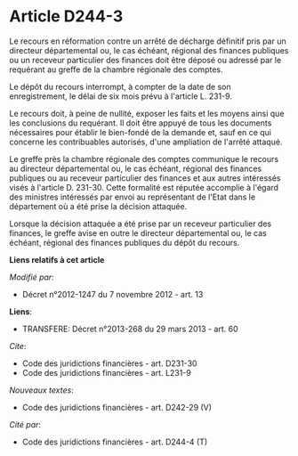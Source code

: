 # Article D244-3

Le recours en réformation contre un arrêté de décharge définitif pris par un   directeur départemental ou, le cas échéant,
régional des finances publiques  ou un receveur particulier des finances doit être déposé ou adressé par le requérant au
greffe de la chambre régionale des comptes. 

Le dépôt du recours interrompt, à compter de la date de son enregistrement, le délai de six mois prévu à l'article L. 231-9. 

Le recours doit, à peine de nullité, exposer les faits et les moyens ainsi que les conclusions du requérant. Il doit être
appuyé de tous les documents nécessaires pour établir le bien-fondé de la demande et, sauf en ce qui concerne les
contribuables autorisés, d'une ampliation de l'arrêté attaqué. 

Le greffe près la chambre régionale des comptes communique le recours au   directeur départemental ou, le cas échéant,
régional des finances publiques  ou au receveur particulier des finances et aux autres intéressés visés à l'article D.
231-30. Cette formalité est réputée accomplie à l'égard des ministres intéressés par envoi au représentant de l'Etat dans le
département où a été prise la décision attaquée. 

Lorsque la décision attaquée a été prise par un receveur particulier des finances, le greffe avise en outre le   directeur
départemental ou, le cas échéant, régional des finances publiques  du dépôt du recours.

**Liens relatifs à cet article**

_Modifié par_:

  - Décret n°2012-1247 du 7 novembre 2012 - art. 13

**Liens**:

  - TRANSFERE: Décret n°2013-268 du 29 mars 2013 - art. 60

_Cite_:

  - Code des juridictions financières - art. D231-30
  - Code des juridictions financières - art. L231-9

_Nouveaux textes_:

  - Code des juridictions financières - art. D242-29 (V)

_Cité par_:

  - Code des juridictions financières - art. D244-4 (T)
